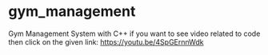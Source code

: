 # gym_management
 Gym Management System with C++
if you want to see video related to code then click on the given link:
https://youtu.be/4SpGErnnWdk 
